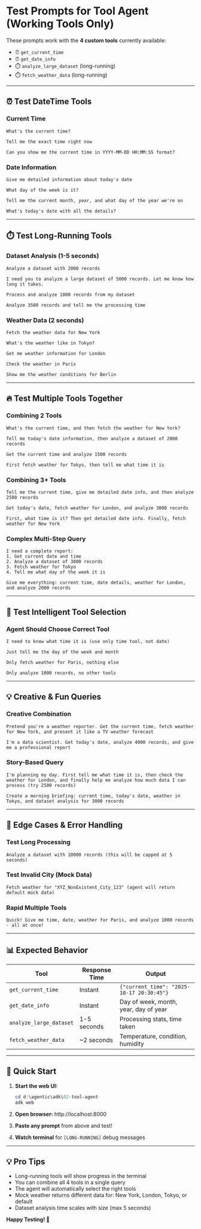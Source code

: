 # Test Prompts for Tool Agent (Working Tools Only)

These prompts work with the **4 custom tools** currently available:
- ⏰ `get_current_time`
- ⏰ `get_date_info`
- ⏱️ `analyze_large_dataset` (long-running)
- ⏱️ `fetch_weather_data` (long-running)

---

## ⏰ Test DateTime Tools

### Current Time
```
What's the current time?
```

```
Tell me the exact time right now
```

```
Can you show me the current time in YYYY-MM-DD HH:MM:SS format?
```

### Date Information
```
Give me detailed information about today's date
```

```
What day of the week is it?
```

```
Tell me the current month, year, and what day of the year we're on
```

```
What's today's date with all the details?
```

---

## ⏱️ Test Long-Running Tools

### Dataset Analysis (1-5 seconds)
```
Analyze a dataset with 2000 records
```

```
I need you to analyze a large dataset of 5000 records. Let me know how long it takes.
```

```
Process and analyze 1000 records from my dataset
```

```
Analyze 3500 records and tell me the processing time
```

### Weather Data (2 seconds)
```
Fetch the weather data for New York
```

```
What's the weather like in Tokyo?
```

```
Get me weather information for London
```

```
Check the weather in Paris
```

```
Show me the weather conditions for Berlin
```

---

## 🔥 Test Multiple Tools Together

### Combining 2 Tools
```
What's the current time, and then fetch the weather for New York?
```

```
Tell me today's date information, then analyze a dataset of 2000 records
```

```
Get the current time and analyze 1500 records
```

```
First fetch weather for Tokyo, then tell me what time it is
```

### Combining 3+ Tools
```
Tell me the current time, give me detailed date info, and then analyze 2500 records
```

```
Get today's date, fetch weather for London, and analyze 3000 records
```

```
First, what time is it? Then get detailed date info. Finally, fetch weather for New York
```

### Complex Multi-Step Query
```
I need a complete report: 
1. Get current date and time
2. Analyze a dataset of 3000 records
3. Fetch weather for Tokyo
4. Tell me what day of the week it is
```

```
Give me everything: current time, date details, weather for London, and analyze 2000 records
```

---

## 🎯 Test Intelligent Tool Selection

### Agent Should Choose Correct Tool
```
I need to know what time it is (use only time tool, not date)
```

```
Just tell me the day of the week and month
```

```
Only fetch weather for Paris, nothing else
```

```
Only analyze 1000 records, no other tools
```

---

## 💡 Creative & Fun Queries

### Creative Combination
```
Pretend you're a weather reporter. Get the current time, fetch weather for New York, and present it like a TV weather forecast
```

```
I'm a data scientist. Get today's date, analyze 4000 records, and give me a professional report
```

### Story-Based Query
```
I'm planning my day. First tell me what time it is, then check the weather for London, and finally help me analyze how much data I can process (try 2500 records)
```

```
Create a morning briefing: current time, today's date, weather in Tokyo, and dataset analysis for 3000 records
```

---

## 🧪 Edge Cases & Error Handling

### Test Long Processing
```
Analyze a dataset with 10000 records (this will be capped at 5 seconds)
```

### Test Invalid City (Mock Data)
```
Fetch weather for "XYZ_NonExistent_City_123" (agent will return default mock data)
```

### Rapid Multiple Tools
```
Quick! Give me time, date, weather for Paris, and analyze 1000 records - all at once!
```

---

## 📊 Expected Behavior

| Tool | Response Time | Output |
|------|--------------|---------|
| `get_current_time` | Instant | `{"current_time": "2025-10-17 20:30:45"}` |
| `get_date_info` | Instant | Day of week, month, year, day of year |
| `analyze_large_dataset` | 1-5 seconds | Processing stats, time taken |
| `fetch_weather_data` | ~2 seconds | Temperature, condition, humidity |

---

## 🚀 Quick Start

1. **Start the web UI:**
   ```powershell
   cd d:\agentic\adk\02-tool-agent
   adk web
   ```

2. **Open browser:** http://localhost:8000

3. **Paste any prompt** from above and test!

4. **Watch terminal** for `[LONG-RUNNING]` debug messages

---

## 💡 Pro Tips

- Long-running tools will show progress in the terminal
- You can combine all 4 tools in a single query
- The agent will automatically select the right tools
- Mock weather returns different data for: New York, London, Tokyo, or default
- Dataset analysis time scales with size (max 5 seconds)

**Happy Testing! 🎉**
